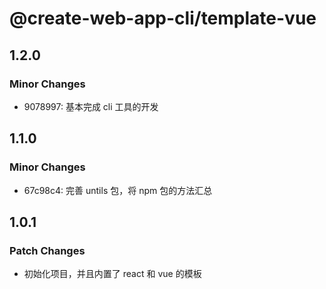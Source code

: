 # @create-web-app-cli/template-vue

## 1.2.0

### Minor Changes

- 9078997: 基本完成 cli 工具的开发

## 1.1.0

### Minor Changes

- 67c98c4: 完善 untils 包，将 npm 包的方法汇总

## 1.0.1

### Patch Changes

- 初始化项目，并且内置了 react 和 vue 的模板
